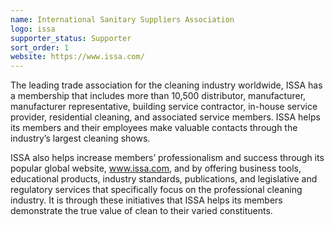 ```yaml
---
name: International Sanitary Suppliers Association
logo: issa
supporter_status: Supporter
sort_order: 1
website: https://www.issa.com/
---
```

The leading trade association for the cleaning industry worldwide, ISSA has a membership that includes more than 10,500 distributor, manufacturer, manufacturer representative, building service contractor, in-house service provider, residential cleaning, and associated service members. ISSA helps its members and their employees make valuable contacts through the industry’s largest cleaning shows.

ISSA also helps increase members’ professionalism and success through its popular global website, www.issa.com, and by offering business tools, educational products, industry standards, publications, and legislative and regulatory services that specifically focus on the professional cleaning industry. It is through these initiatives that ISSA helps its members demonstrate the true value of clean to their varied constituents.